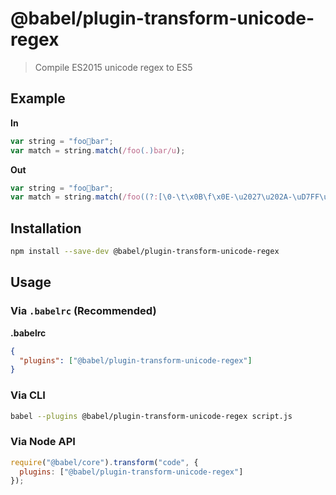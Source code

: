 # @babel/plugin-transform-unicode-regex

> Compile ES2015 unicode regex to ES5

## Example

**In**

```js
var string = "foo💩bar";
var match = string.match(/foo(.)bar/u);
```

**Out**

```js
var string = "foo💩bar";
var match = string.match(/foo((?:[\0-\t\x0B\f\x0E-\u2027\u202A-\uD7FF\uE000-\uFFFF]|[\uD800-\uDBFF][\uDC00-\uDFFF]|[\uD800-\uDBFF](?![\uDC00-\uDFFF])|(?:[^\uD800-\uDBFF]|^)[\uDC00-\uDFFF]))bar/);
```

## Installation

```sh
npm install --save-dev @babel/plugin-transform-unicode-regex
```

## Usage

### Via `.babelrc` (Recommended)

**.babelrc**

```json
{
  "plugins": ["@babel/plugin-transform-unicode-regex"]
}
```

### Via CLI

```sh
babel --plugins @babel/plugin-transform-unicode-regex script.js
```

### Via Node API

```javascript
require("@babel/core").transform("code", {
  plugins: ["@babel/plugin-transform-unicode-regex"]
});
```
